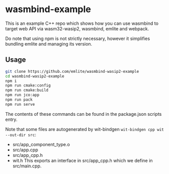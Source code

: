 # wasmbind-example

This is an example C++ repo which shows how you can use wasmbind to target web API via wasm32-wasip2, wasmbind, emlite and webpack. 

Do note that using npm is not strictly necessary, however it simplifies bundling emlite and managing its version.

## Usage
```bash
git clone https://github.com/emlite/wasmbind-wasip2-example
cd wasmbind-wasip2-example
npm i
npm run cmake:config
npm run cmake:build
npm run jco:app
npm run pack
npm run serve
```

The contents of these commands can be found in the package.json scripts entry.

Note that some files are autogenerated by wit-bindgen `wit-bindgen cpp wit --out-dir src`:
- src/app_component_type.o
- src/app.cpp
- src/app_cpp.h
- wit.h
This exports an interface in src/app_cpp.h which we define in src/main.cpp.

